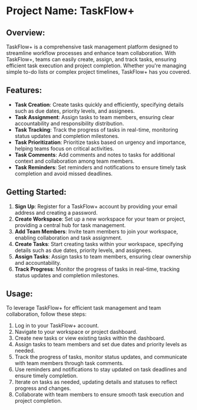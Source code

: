 # Project Name: TaskFlow+

## Overview:
TaskFlow+ is a comprehensive task management platform designed to streamline workflow processes and enhance team collaboration. With TaskFlow+, teams can easily create, assign, and track tasks, ensuring efficient task execution and project completion. Whether you're managing simple to-do lists or complex project timelines, TaskFlow+ has you covered.

## Features:
- **Task Creation**: Create tasks quickly and efficiently, specifying details such as due dates, priority levels, and assignees.
- **Task Assignment**: Assign tasks to team members, ensuring clear accountability and responsibility distribution.
- **Task Tracking**: Track the progress of tasks in real-time, monitoring status updates and completion milestones.
- **Task Prioritization**: Prioritize tasks based on urgency and importance, helping teams focus on critical activities.
- **Task Comments**: Add comments and notes to tasks for additional context and collaboration among team members.
- **Task Reminders**: Set reminders and notifications to ensure timely task completion and avoid missed deadlines.

## Getting Started:
1. **Sign Up**: Register for a TaskFlow+ account by providing your email address and creating a password.
2. **Create Workspace**: Set up a new workspace for your team or project, providing a central hub for task management.
3. **Add Team Members**: Invite team members to join your workspace, enabling collaboration and task assignment.
4. **Create Tasks**: Start creating tasks within your workspace, specifying details such as due dates, priority levels, and assignees.
5. **Assign Tasks**: Assign tasks to team members, ensuring clear ownership and accountability.
6. **Track Progress**: Monitor the progress of tasks in real-time, tracking status updates and completion milestones.

## Usage:
To leverage TaskFlow+ for efficient task management and team collaboration, follow these steps:
1. Log in to your TaskFlow+ account.
2. Navigate to your workspace or project dashboard.
3. Create new tasks or view existing tasks within the dashboard.
4. Assign tasks to team members and set due dates and priority levels as needed.
5. Track the progress of tasks, monitor status updates, and communicate with team members through task comments.
6. Use reminders and notifications to stay updated on task deadlines and ensure timely completion.
7. Iterate on tasks as needed, updating details and statuses to reflect progress and changes.
8. Collaborate with team members to ensure smooth task execution and project completion.

